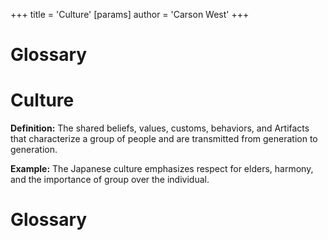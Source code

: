 +++
 title = 'Culture'
[params]
	author = 'Carson West'
+++
# Glossary

# Culture 
**Definition:** The shared beliefs, values, customs, behaviors, and Artifacts that characterize a group of people and are transmitted from generation to generation.

**Example:**  The Japanese culture emphasizes respect for elders, harmony, and the importance of group over the individual.

# Glossary
